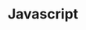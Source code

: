 ---
layout: post
title: Javascript
parent: Programming Language
has_children: true
nav_order: 8
permalink: /docs/pl/js
---